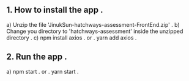 <!-- 
    Title: Hatchways Assessment of Front-End
    Author: Jinuk Sun
    Date: 19/10/2018
 -->

## 1. How to install the app . 
  a) Unzip the file 'JinukSun-hatchways-assessment-FrontEnd.zip' . 
  b) Change you directory to 'hatchways-assessment' inside the unzipped directory . 
  c) npm install axios . 
      or . 
     yarn add axios . 

## 2. Run the app . 
  a) npm start . 
       or . 
     yarn start . 
